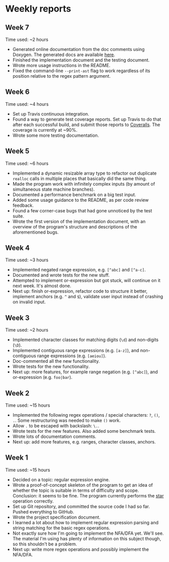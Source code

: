 # Weekly reports

## Week 7

Time used: ~2 hours

- Generated online documentation from the doc comments using Doxygen.
  The generated docs are available [here][3].
- Finished the implementation document and the testing document.
- Wrote more usage instructions in the README.
- Fixed the command-line `--print-ast` flag to work regardless of its
  position relative to the regex pattern argument.

## Week 6

Time used: ~4 hours

- Set up Travis continuous integration.
- Found a way to generate test coverage reports. Set up Travis to do
  that after each successful build, and submit those reports to
  [Coveralls][2]. The coverage is currently at ~90%.
- Wrote some more testing documentation.

## Week 5

Time used: ~6 hours

- Implemented a dynamic resizable array type to refactor out duplicate
  `realloc` calls in multiple places that basically did the same thing.
- Made the program work with infinitely complex inputs (by amount of
  simultaneous state machine branches).
- Documented a performance benchmark on a big test input.
- Added some usage guidance to the README, as per code review feedback.
- Found a few corner-case bugs that had gone unnoticed by the test suite.
- Wrote the first version of the implementation document, with an overview
  of the program's structure and descriptions of the aforementioned bugs.

## Week 4

Time used: ~3 hours

- Implemented negated range expression, e.g. `[^abc]` and `[^a-c]`.
- Documented and wrote tests for the new stuff.
- Attempted to implement or-expression but got stuck, will continue on
  it next week. It's almost done.
- Next up: finish or-expression, refactor code to structure it better,
  implement anchors (e.g. `^` and `$`), validate user input instead of
  crashing on invalid input.

## Week 3

Time used: ~2 hours

- Implemented character classes for matching digits (`\d`) and
  non-digits (`\D`).
- Implemented contiguous range expressions (e.g. `[a-z]`), and
  non-contiguous range expressions (e.g. `[aeiou]`).
- Doc-commented all the new functionality.
- Wrote tests for the new functionality.
- Next up: more features, for example range negation (e.g. `[^abc]`),
  and or-expression (e.g. `foo|bar`).

## Week 2

Time used: ~15 hours

- Implemented the following regex operations / special characters:
  `?`, `()`, `.`. Some restructuring was needed to make `()` work.
- Allow `.` to be escaped with backslash: `\.`.
- Wrote tests for the new features. Also added some benchmark tests.
- Wrote lots of documentation comments.
- Next up: add more features, e.g. ranges, character classes, anchors.

## Week 1

Time used: ~15 hours

- Decided on a topic: regular expression engine.
- Wrote a proof-of-concept skeleton of the program to get an idea of
  whether the topic is suitable in terms of difficulty and scope.
  Conclusion: it seems to be fine. The program currently performs the
  [star][1] operation correctly.
- Set up Git repository, and committed the source code I had so far.
  Pushed everything to GitHub.
- Wrote the project specification document.
- I learned a lot about how to implement regular expression parsing and
  string matching for the basic regex operations.
- Not exactly sure how I'm going to implement the NFA/DFA yet. We'll
  see. The material I'm using has plenty of information on this subject
  though, so this shouldn't be a problem.
- Next up: write more regex operations and possibly implement the
  NFA/DFA.

[1]: https://en.wikipedia.org/wiki/Kleene_star
[2]: https://coveralls.io/github/emlai/emregex
[3]: https://emlai.github.io/emregex/files.html
